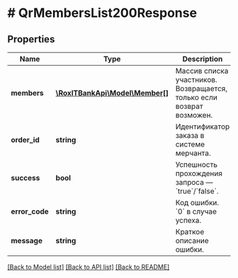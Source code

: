 # # QrMembersList200Response

## Properties

Name | Type | Description | Notes
------------ | ------------- | ------------- | -------------
**members** | [**\RoxlTBankApi\Model\Member[]**](Member.md) | Массив списка участников. Возвращается, только если возврат возможен. | [optional]
**order_id** | **string** | Идентификатор заказа в системе мерчанта. |
**success** | **bool** | Успешность прохождения запроса — &#x60;true&#x60;/&#x60;false&#x60;. |
**error_code** | **string** | Код ошибки. &#x60;0&#x60; в случае успеха. |
**message** | **string** | Краткое описание ошибки. | [optional]

[[Back to Model list]](../../README.md#models) [[Back to API list]](../../README.md#endpoints) [[Back to README]](../../README.md)
